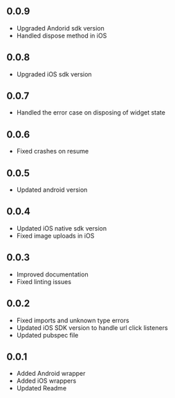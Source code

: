 ## 0.0.9

* Upgraded Andorid sdk version
* Handled dispose method in iOS

## 0.0.8

* Upgraded iOS sdk version

## 0.0.7

* Handled the error case on disposing of widget state

## 0.0.6

* Fixed crashes on resume

## 0.0.5

* Updated android version

## 0.0.4

* Updated iOS native sdk version
* Fixed image uploads in iOS

## 0.0.3

* Improved documentation
* Fixed linting issues

## 0.0.2

* Fixed imports and unknown type errors
* Updated iOS SDK version to handle url click listeners
* Updated pubspec file

## 0.0.1

* Added Android wrapper
* Added iOS wrappers
* Updated Readme
